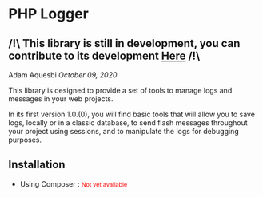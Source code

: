 # PHP Logger
## /!\ This library is still in development, you can contribute to its development [Here](#) /!\

Adam Aquesbi *October 09, 2020*

This library is designed to provide a set of tools to manage logs and messages in your web projects.

In its first version 1.0.(0), you will find basic tools that will allow you to save logs, locally or in a classic database, to send flash messages throughout your project using sessions, and to manipulate the logs for debugging purposes.

## Installation

- Using Composer : <span style="color:red"><small>Not yet available</small></span>
